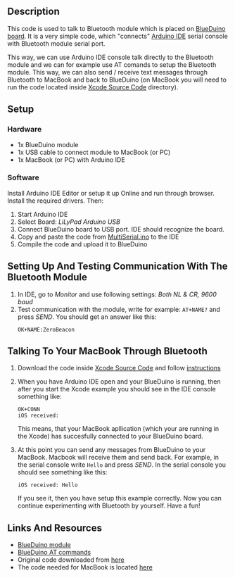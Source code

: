 ## Description
This code is used to talk to Bluetooth module which is placed on [BlueDuino board](https://wiki.aprbrother.com/en/BlueDuino_rev2.html). It is a very simple code, which "connects" [Arduino IDE](https://www.arduino.cc/en/Main/Software) serial console with Bluetooth module serial port. 

This way, we can use Arduino IDE console talk directly to the Bluetooth module and we can for example use AT comands to setup the Bluetooth module. This way, we can also send / receive text messages through Bluetooth to MacBook and back to BlueDuino (on MacBook you will need to run the code located inside [Xcode Source Code](../Xcode%20Source%20Code) directory).

## Setup
### Hardware
- 1x BlueDuino module
- 1x USB cable to connect module to MacBook (or PC)
- 1x MacBook (or PC) with Arduino IDE

### Software
Install Arduino IDE Editor or setup it up Online and run through browser. Install the required drivers. Then:
1. Start Arduino IDE
2. Select Board: *LiLyPad Arduino USB*
3. Connect BlueDuino board to USB port. IDE should recognize the board.
4. Copy and paste the code from [MultiSerial.ino](MultiSerial.ino) to the IDE
5. Compile the code and upload it to BlueDuino

## Setting Up And Testing Communication With The Bluetooth Module
1. In IDE, go to *Monitor* and use following settings: *Both NL & CR, 9600 baud*
2. Test communication with the module, write for example: `AT+NAME?` and press *SEND*. You should get an answer like this:
    ```
    OK+NAME:ZeroBeacon
    ```

## Talking To Your MacBook Through Bluetooth
1. Download the code inside [Xcode Source Code](../Xcode%20Source%20Code) and follow [instructions](../Xcode%20Source%20Code/readme.md) 
1. When you have Arduino IDE open and your BlueDuino is running, then after you start the Xcode example you should see in the IDE console something like:

    ```
    OK+CONN
    iOS received:
    ```
    This means, that your MacBook apllication (which your are running in the Xcode) has succesfully connected to your BlueDuino board.

2. At this point you can send any messages from BlueDuino to your MacBook. Macbook will receive them and send back. For example, in the serial console write `Hello` and press *SEND*. In the serial console you should see something like this:
    ```
    iOS received: Hello
    ```
    If you see it, then you have setup this example correctly. Now you can continue experimenting with Bluetooth by yourself. Have a fun!

## Links And Resources
- [BlueDuino module](https://wiki.aprbrother.com/en/BlueDuino_rev2.html)
- [BlueDuino AT commands](https://wiki.aprbrother.com/en/ZeroBeacon.html)
- Original code downloaded from [here](https://github.com/AprilBrother/BlueDuino-Library/blob/master/examples/hardwareSerialMonitor/hardwareSerialMonitor.ino)
- The code needed for MacBook is located [here](../Xcode%20Source%20Code)